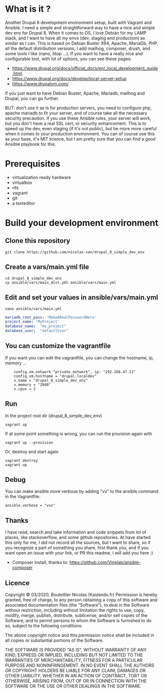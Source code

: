 # What is it ?
Another Drupal 8 development environment setup, built with Vagrant and Ansible.
I need a simple and straightforward way to have a nice and simple dev env for Drupal 8.
When it comes to OS, I love Debian for my LAMP stack, and I want to have all my envs (dev, staging and production) 
as similar as I can.
This is based on Debian Buster X64, Apache, MariaDb, PHP, all the default distribution versions,
I add mailhog, composer, drush, and some tools I like (nano, htop ...). 
If you want to have a really nice and configurable tool, with lot of options, you can see these pages:

- https://www.drupal.org/docs/official_docs/en/_local_development_guide.html
- https://www.drupal.org/docs/develop/local-server-setup
- https://www.drupalvm.com/

If you just want to have Debian Buster, Apache, Mariadb, mailhog and Drupal, you can go further.

BUT: don't use it as is for production servers, you need to configure php, apache mariadb to fit your server,
and of course take all the necessary security precaution. If you use these Ansible rules, your server will work,
but you don't have a real SSL cert, or security enhancement. This is to speed up the dev, even staging (if it's not 
public), but be more more careful when it comes to your production environment.
You can of course use this as your base, it's MIT licence, but I am pretty sure that you can find a good 
Ansible playbook for this.

# Prerequisites
- virtualization ready hardware
- virtualbox
- nfs
- vagrant
- git
- a texteditor

# Build your development environment

## Clone this repository
```shell script
git clone https://github.com/nicolas-san/drupal_8_simple_dev_env
```



## Create a vars/main.yml file
```shell script
cd drupal_8_simple_dev_env
cp ansible/vars/main_dist.yml ansible/vars/main.yml
```

## Edit and set your values in ansible/vars/main.yml
```shell script
nano ansible/vars/main.yml
```
```yaml
mariadb_root_pass: 'MakeARealPasswordHere'
project_name: 'MyProject'
database_name:  "my_project"
database_user:  "defaultUser"
```
## You can customize the vagrantfile
If you want you can edit the vagrantfile, you can change the hostname, ip, memory ...
```shell script
    config.vm.network "private_network", ip: "192.168.47.11"
    config.vm.hostname = "drupal.localdev"
    v.name = "drupal_8_simple_dev_env"
    v.memory = "2048"
    v.cpus = 2
```

## Run
In the project root dir (drupal_8_simple_dev_env)
```shell script
vagrant up
```
If at some point something is wrong, you can run the provision again with
```shell script
vagrant up --provision
```
Or, destroy and start again
```shell script
vagrant destroy
vagrant up
```

## Debug
You can make ansible more verbose by adding "vv" to the ansible command in the Vagrantfile:
```shell script
ansible.verbose = "vvv"
```

## Thanks
I have read, search and take information and code snippets from lot of places, like stackoverflow, 
and some github repositories.
At have started this only for me, I did not record all the sources, but I want to share, so if you recognize a part of something you share,
 first thank you, and if you want open an issue with your link, or PR this readme, I will add you here :)
- Composer install, thanks to: https://github.com/Vinelab/ansible-composer 

## Licence
Copyright © 03/2020, Bouteillier Nicolas (Kaizendo.fr)
Permission is hereby granted, free of charge, to any person obtaining a copy of this software and associated documentation files (the "Software"), to deal in the Software without restriction, including without limitation the rights to use, copy, modify, merge, publish, distribute, sublicense, and/or sell copies of the Software, and to permit persons to whom the Software is furnished to do so, subject to the following conditions:

The above copyright notice and this permission notice shall be included in all copies or substantial portions of the Software.

THE SOFTWARE IS PROVIDED "AS IS", WITHOUT WARRANTY OF ANY KIND, EXPRESS OR IMPLIED, INCLUDING BUT NOT LIMITED TO THE WARRANTIES OF MERCHANTABILITY, FITNESS FOR A PARTICULAR PURPOSE AND NONINFRINGEMENT. IN NO EVENT SHALL THE AUTHORS OR COPYRIGHT HOLDERS BE LIABLE FOR ANY CLAIM, DAMAGES OR OTHER LIABILITY, WHETHER IN AN ACTION OF CONTRACT, TORT OR OTHERWISE, ARISING FROM, OUT OF OR IN CONNECTION WITH THE SOFTWARE OR THE USE OR OTHER DEALINGS IN THE SOFTWARE.

